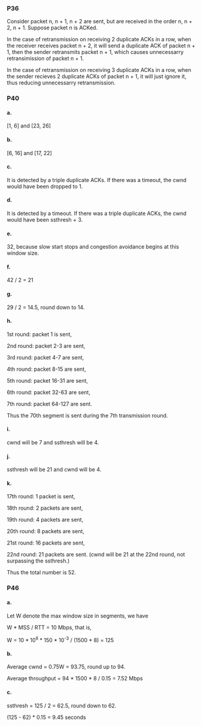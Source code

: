 ### P36

Consider packet n, n + 1, n + 2 are sent, but are received in the order n, n + 2, n + 1. Suppose packet n is ACKed.

In the case of retransmission on receiving 2 duplicate ACKs in a row, when the receiver receives packet n + 2, it will send a duplicate ACK of packet n + 1, then the sender retransmits packet n + 1, which causes unnecessarry retransimission of packet n + 1.

In the case of retransmission on receiving 3 duplicate ACKs in a row, when the sender recieves 2 duplicate ACKs of packet n + 1, it will just ignore it, thus reducing unnecessarry retransmission. 

### P40

#### a.

[1, 6] and [23, 26]

#### b.

[6, 16] and [17, 22]

#### c.

It is detected by a triple duplicate ACKs. If there was a timeout, the cwnd would have been dropped to 1.

#### d.

It is detected by a timeout. If there was a triple duplicate ACKs, the cwnd would have been ssthresh + 3.

#### e.

32, because slow start stops and congestion avoidance begins at this window size.

#### f.

42 / 2 = 21

#### g.

29 / 2 = 14.5, round down to 14.

#### h.

1st round: packet 1 is sent,

2nd round: packet 2-3 are sent,

3rd round: packet 4-7 are sent,

4th round: packet 8-15 are sent,

5th round: packet 16-31 are sent,

6th round: packet 32-63 are sent,

7th round: packet 64-127 are sent.

Thus the 70th segment is sent during the 7th transmission round.

#### i.

cwnd will be 7 and ssthresh will be 4.

#### j.

ssthresh will be 21 and cwnd will be 4.

#### k.

17th round: 1 packet is sent,

18th round: 2 packets are sent,

19th round: 4 packets are sent,

20th round: 8 packets are sent,

21st round: 16 packets are sent,

22nd round: 21 packets are sent. (cwnd will be 21 at the 22nd round, not surpassing the ssthresh.)

Thus the total number is 52.

### P46

#### a.

Let W denote the max window size in segments, we have

W * MSS / RTT = 10 Mbps, that is,

W = 10 * 10<sup>6</sup> * 150 * 10<sup>-3</sup> / (1500 * 8) = 125

#### b.

Average cwnd = 0.75W = 93.75, round up to 94.

Average throughput = 94 * 1500 * 8 / 0.15 = 7.52 Mbps

#### c.

ssthresh = 125 / 2 = 62.5, round down to 62.

(125 - 62) * 0.15 = 9.45 seconds




